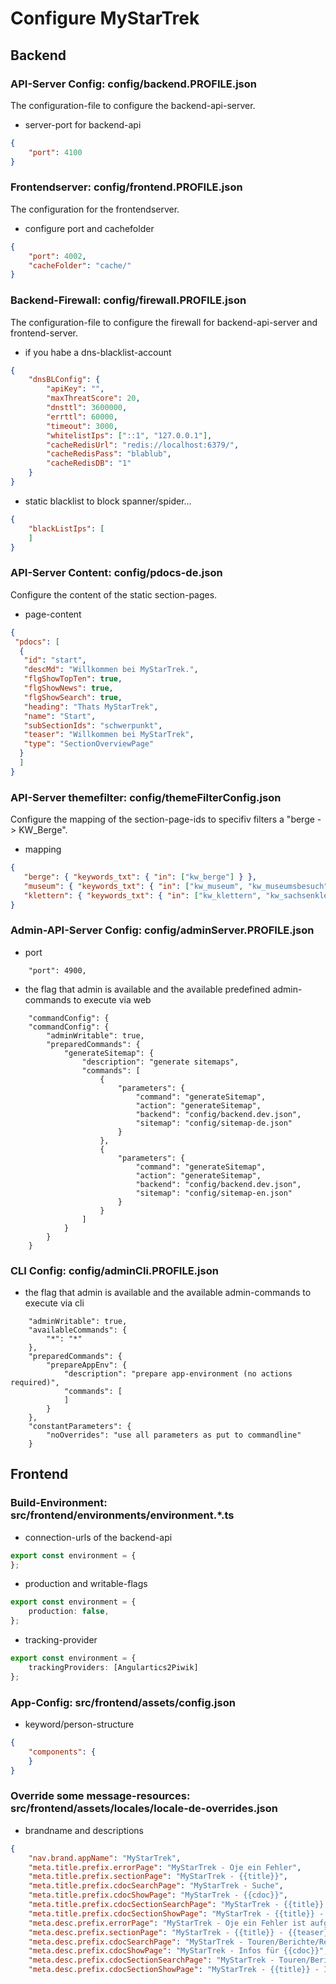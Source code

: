 # Configure MyStarTrek

## Backend

### API-Server Config: config/backend.PROFILE.json
The configuration-file to configure the backend-api-server.

- server-port for backend-api
```json
{
    "port": 4100
}
```

### Frontendserver: config/frontend.PROFILE.json
The configuration for the frontendserver.

- configure port and cachefolder
```json
{
    "port": 4002,
    "cacheFolder": "cache/"
} 
```

### Backend-Firewall: config/firewall.PROFILE.json
The configuration-file to configure the firewall for backend-api-server and frontend-server.

- if you habe a dns-blacklist-account
```json
{
    "dnsBLConfig": {
        "apiKey": "",
        "maxThreatScore": 20,
        "dnsttl": 3600000,
        "errttl": 60000,
        "timeout": 3000,
        "whitelistIps": ["::1", "127.0.0.1"],
        "cacheRedisUrl": "redis://localhost:6379/",
        "cacheRedisPass": "blablub",
        "cacheRedisDB": "1"
    }
}
```
- static blacklist to block spanner/spider...
```json
{
    "blackListIps": [
    ]
}
```

### API-Server Content: config/pdocs-de.json
Configure the content of the static section-pages.

- page-content
```json
{
 "pdocs": [
  {
   "id": "start",
   "descMd": "Willkommen bei MyStarTrek.",
   "flgShowTopTen": true,
   "flgShowNews": true,
   "flgShowSearch": true,
   "heading": "Thats MyStarTrek",
   "name": "Start",
   "subSectionIds": "schwerpunkt",
   "teaser": "Willkommen bei MyStarTrek",
   "type": "SectionOverviewPage"
  }
  ]
}
```

### API-Server themefilter: config/themeFilterConfig.json
Configure the mapping of the section-page-ids to specifiv filters a "berge -> KW_Berge".

- mapping
```json
{ 
   "berge": { "keywords_txt": { "in": ["kw_berge"] } },
   "museum": { "keywords_txt": { "in": ["kw_museum", "kw_museumsbesuch"] } },
   "klettern": { "keywords_txt": { "in": ["kw_klettern", "kw_sachsenklettern", "kw_sportklettern", "kw_alpinklettern"] } }
}
```

### Admin-API-Server Config: config/adminServer.PROFILE.json
- port
```
    "port": 4900,
```
- the flag that admin is available and the available predefined admin-commands to execute via web
```
    "commandConfig": {
    "commandConfig": {
        "adminWritable": true,
        "preparedCommands": {
            "generateSitemap": {
                "description": "generate sitemaps",
                "commands": [
                    {
                        "parameters": {
                            "command": "generateSitemap",
                            "action": "generateSitemap",
                            "backend": "config/backend.dev.json",
                            "sitemap": "config/sitemap-de.json"
                        }
                    },
                    {
                        "parameters": {
                            "command": "generateSitemap",
                            "action": "generateSitemap",
                            "backend": "config/backend.dev.json",
                            "sitemap": "config/sitemap-en.json"
                        }
                    }
                ]
            }
        }
    }
```

### CLI Config: config/adminCli.PROFILE.json
- the flag that admin is available and the available admin-commands to execute via cli
```
    "adminWritable": true,
    "availableCommands": {
        "*": "*"
    },
    "preparedCommands": {
        "prepareAppEnv": {
            "description": "prepare app-environment (no actions required)",
            "commands": [
            ]
        }
    },
    "constantParameters": {
        "noOverrides": "use all parameters as put to commandline"
    }
```

## Frontend

### Build-Environment: src/frontend/environments/environment.*.ts

- connection-urls of the backend-api
```typescript
export const environment = {
};
```
- production and writable-flags
```typescript
export const environment = {
    production: false,
};
```
- tracking-provider
```typescript
export const environment = {
    trackingProviders: [Angulartics2Piwik]
};
```

### App-Config: src/frontend/assets/config.json

- keyword/person-structure
```json
{
    "components": {
    }
}
```

### Override some message-resources: src/frontend/assets/locales/locale-de-overrides.json 

- brandname and descriptions
```json
{
    "nav.brand.appName": "MyStarTrek",
    "meta.title.prefix.errorPage": "MyStarTrek - Oje ein Fehler",
    "meta.title.prefix.sectionPage": "MyStarTrek - {{title}}",
    "meta.title.prefix.cdocSearchPage": "MyStarTrek - Suche",
    "meta.title.prefix.cdocShowPage": "MyStarTrek - {{cdoc}}",
    "meta.title.prefix.cdocSectionSearchPage": "MyStarTrek - {{title}} - Suche",
    "meta.title.prefix.cdocSectionShowPage": "MyStarTrek - {{title}} - {{cdoc}}",
    "meta.desc.prefix.errorPage": "MyStarTrek - Oje ein Fehler ist aufgetreten",
    "meta.desc.prefix.sectionPage": "MyStarTrek - {{title}} - {{teaser}}",
    "meta.desc.prefix.cdocSearchPage": "MyStarTrek - Touren/Berichte/Regionen/Bilder/Infos",
    "meta.desc.prefix.cdocShowPage": "MyStarTrek - Infos für {{cdoc}}",
    "meta.desc.prefix.cdocSectionSearchPage": "MyStarTrek - Touren/Berichte/Regionen/Bilder/Infos zum Thema {{title}} - {{teaser}}",
    "meta.desc.prefix.cdocSectionShowPage": "MyStarTrek - {{title}} - Infos für {{cdoc}}",
```
